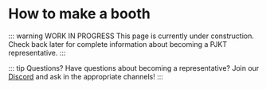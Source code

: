 # How to make a booth

<div class="getting-started-page">

::: warning WORK IN PROGRESS
This page is currently under construction. Check back later for complete information about becoming a PJKT representative.
:::


::: tip Questions?
Have questions about becoming a representative? Join our [Discord](https://discord.com/invite/pjkt) and ask in the appropriate channels!
:::

</div>

<style scoped>
.getting-started-page {
  width: 100%;
  max-width: 100%;
}
</style>